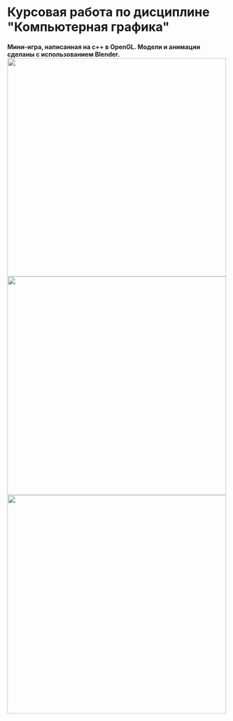 
<div>
<h1>Курсовая работа по дисциплине "Компьютерная графика"</>
 </div>
  <h4>Мини-игра, написанная на c++ в OpenGL. Модели и анимации сделаны с использованием Blender. </>
 <div>
 <img src="https://sun1.userapi.com/sun1-27/s/v1/ig2/xcmXH_ngtaGWNd2TFIua4V5R6sTWPbgDAh_Ye1YnbPv7xZif8QWayVs4oza71He_i16xAGhgeUsWoye8JcUvxa6g.jpg?size=1662x1044&quality=96&type=album" height="500" align="center"/>
<img src="https://sun1.userapi.com/sun1-19/s/v1/ig2/FkisJ3OqT-Q6m3y9DrP8KZV_ntvUSCdpmQ6Bo4cLpJBY9S1qffMrenzd7RDN5OEjVAKPUY7f3GrOzULrcfOZDuyw.jpg?size=1660x1042&quality=96&type=album" height="500" align="center"/>
<img src="https://sun1.userapi.com/sun1-97/s/v1/ig2/eBAt37co6KF4gaEFAlmSxwUZiQYJ_SMafTR7MnJvQHAOYpR2wScRiNxUiX1CfO4KYwP6LlmqpAfIjPTb3JibjGeg.jpg?size=1658x1028&quality=96&type=album" height="500" align="center"/>
</div>
